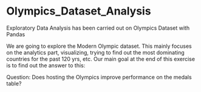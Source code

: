 # Olympics_Dataset_Analysis
Exploratory Data Analysis has been carried out on Olympics Dataset with Pandas

We are going to explore the Modern Olympic dataset. This mainly focuses on the analytics part, visualizing, trying to find out the most dominating countries for the past 120 yrs, etc. Our main goal at the end of this exercise is to find out the answer to this:

Question: Does hosting the Olympics improve performance on the medals table?
